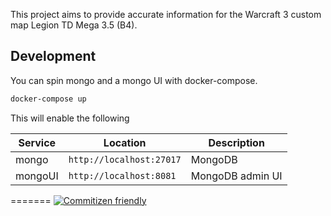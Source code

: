 This project aims to provide accurate information for the Warcraft 3 custom map Legion TD Mega 3.5 (B4).

## Development

You can spin mongo and a mongo UI with docker-compose.

```bash
docker-compose up
```

This will enable the following

| Service | Location                 | Description      |
| ------- | ------------------------ | ---------------- |
| mongo   | `http://localhost:27017` | MongoDB          |
| mongoUI | `http://localhost:8081`  | MongoDB admin UI |
=======
[![Commitizen friendly](https://img.shields.io/badge/commitizen-friendly-brightgreen.svg)](http://commitizen.github.io/cz-cli/)

